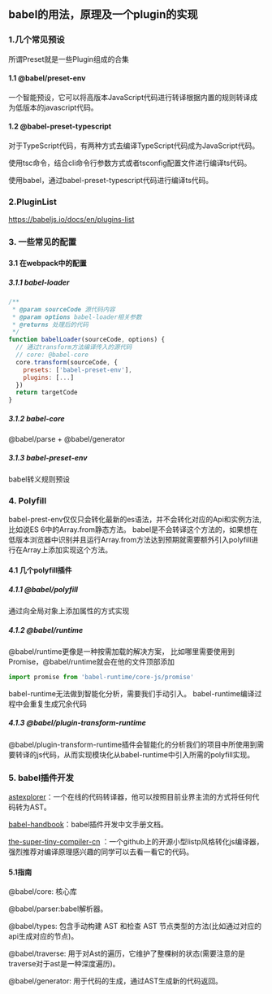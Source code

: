 ## babel的用法，原理及一个plugin的实现

### 1.几个常见预设

所谓Preset就是一些Plugin组成的合集

#### 1.1 @babel/preset-env

一个智能预设，它可以将高版本JavaScript代码进行转译根据内置的规则转译成为低版本的javascript代码。

#### 1.2 @babel-preset-typescript

对于TypeScript代码，有两种方式去编译TypeScript代码成为JavaScript代码。

使用tsc命令，结合cli命令行参数方式或者tsconfig配置文件进行编译ts代码。

使用babel，通过babel-preset-typescript代码进行编译ts代码。

### 2.PluginList

https://babeljs.io/docs/en/plugins-list

### 3. 一些常见的配置

#### 3.1 在webpack中的配置

##### 3.1.1 babel-loader

```javascript
/**
 * @param sourceCode 源代码内容
 * @param options babel-loader相关参数
 * @returns 处理后的代码
 */
function babelLoader(sourceCode, options) {
  // 通过transform方法编译传入的源代码
  // core: @babel-core
  core.transform(sourceCode, {
    presets: ['babel-preset-env'],
    plugins: [...]
  })
  return targetCode
}
```

##### 3.1.2 babel-core

@babel/parse + @babel/generator

##### 3.1.3 babel-preset-env

babel转义规则预设

### 4. Polyfill

babel-prest-env仅仅只会转化最新的es语法，并不会转化对应的Api和实例方法,比如说ES 6中的Array.from静态方法。
babel是不会转译这个方法的，如果想在低版本浏览器中识别并且运行Array.from方法达到预期就需要额外引入polyfill进行在Array上添加实现这个方法。

#### 4.1 几个polyfill插件

##### 4.1.1 @babel/polyfill

通过向全局对象上添加属性的方式实现

##### 4.1.2 @babel/runtime

@babel/runtime更像是一种按需加载的解决方案，
比如哪里需要使用到Promise，@babel/runtime就会在他的文件顶部添加

```javascript
import promise from 'babel-runtime/core-js/promise'
```

babel-runtime无法做到智能化分析，需要我们手动引入。
babel-runtime编译过程中会重复生成冗余代码

##### 4.1.3 @babel/plugin-transform-runtime

@babel/plugin-transform-runtime插件会智能化的分析我们的项目中所使用到需要转译的js代码，从而实现模块化从babel-runtime中引入所需的polyfill实现。

### 5. babel插件开发

[astexplorer](https://astexplorer.net/)：一个在线的代码转译器，他可以按照目前业界主流的方式将任何代码转为AST。

[babel-handbook]()：babel插件开发中文手册文档。

[the-super-tiny-compiler-cn](https://github.com/starkwang/the-super-tiny-compiler-cn)
：一个github上的开源小型listp风格转化js编译器，强烈推荐对编译原理感兴趣的同学可以去看一看它的代码。

#### 5.1指南

@babel/core: 核心库

@babel/parser:babel解析器。

@babel/types: 包含手动构建 AST 和检查 AST 节点类型的方法(比如通过对应的api生成对应的节点)。

@babel/traverse: 用于对Ast的遍历，它维护了整棵树的状态(需要注意的是traverse对于ast是一种深度遍历)。

@babel/generator: 用于代码的生成，通过AST生成新的代码返回。
